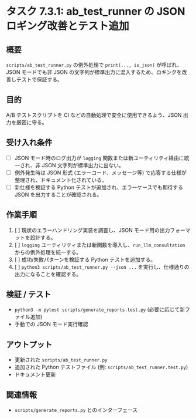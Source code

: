 # タスク 7.3.1: ab_test_runner の JSON ロギング改善とテスト追加

## 概要
`scripts/ab_test_runner.py` の例外処理で `print(..., is_json)` が呼ばれ、JSON モードでも非 JSON の文字列が標準出力に混入するため、ロギングを改善しテストで保証する。

## 目的
A/B テストスクリプトを CI などの自動処理で安全に使用できるよう、JSON 出力を厳密に守る。

## 受け入れ条件
- [ ] JSON モード時のログ出力が `logging` 関数または新ユーティリティ経由に統一され、非 JSON 文字列が標準出力に出ない。
- [ ] 例外発生時は JSON 形式 (エラーコード、メッセージ等) で応答する仕様が整理され、ドキュメント化されている。
- [ ] 新仕様を検証する Python テストが追加され、エラーケースでも期待する JSON を出力することが確認される。

## 作業手順
1. [ ] 現状のエラーハンドリング実装を調査し、JSON モード用の出力フォーマットを設計する。
2. [ ] `logging` ユーティリティまたは新関数を導入し、`run_llm_consultation` からの例外処理を統一する。
3. [ ] 成功/失敗パターンを検証する Python テストを追加する。
4. [ ] `python3 scripts/ab_test_runner.py --json ...` を実行し、仕様通りの出力になることを確認する。

## 検証 / テスト
- `python3 -m pytest scripts/generate_reports.test.py` (必要に応じて新ファイル追加)
- 手動での JSON モード実行確認

## アウトプット
- 更新された `scripts/ab_test_runner.py`
- 追加された Python テストファイル (例: `scripts/ab_test_runner.test.py`)
- ドキュメント更新

## 関連情報
- `scripts/generate_reports.py` とのインターフェース
